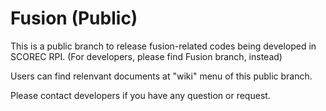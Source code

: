 # Fusion (Public)

This is a public branch to release fusion-related codes being developed in SCOREC RPI. (For developers, please find Fusion branch, instead)

Users can find relenvant documents at "wiki" menu of this public branch.

Please contact developers if you have any question or request.
